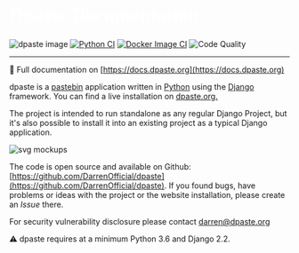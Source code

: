 <h1 style="font-family:Nunito Sans;font-size: 2.5em;font-weight: bold;color: white;">Dpaste Documentation</h1>

![dpaste image](https://img.shields.io/pypi/v/dpaste.svg)
[![Python CI](https://github.com/DarrenOfficial/dpaste/actions/workflows/python.yml/badge.svg)](https://github.com/DarrenOfficial/dpaste/actions/workflows/python.yml)
[![Docker Image CI](https://github.com/DarrenOfficial/dpaste/actions/workflows/docker.yml/badge.svg)](https://hub.docker.com/r/darrenofficial/dpaste)
![Code Quality](https://api.codacy.com/project/badge/Grade/185cfbe9b4b447e59a40f816c4a5ebf4)

----

📖 Full documentation on [https://docs.dpaste.org](https://docs.dpaste.org)

dpaste is a [pastebin](https://en.wikipedia.org/wiki/Pastebin) application written in [Python](https://www.python.org/) using the [Django](https://www.djangoproject.com/) framework. You can find a live installation on [dpaste.org.](https://dpaste.org)

The project is intended to run standalone as any regular Django Project, but it's also possible to install it into an existing project as a typical Django application.

![svg mockups](https://cdn.darrennathanael.com/assets/dpaste/dpaste.png)

The code is open source and available on Github: [https://github.com/DarrenOfficial/dpaste](https://github.com/DarrenOfficial/dpaste). If you found bugs, have problems or ideas with the project or the website installation, please create an *Issue* there.

For security vulnerability disclosure please contact darren@dpaste.org

⚠️ dpaste requires at a minimum Python 3.6 and Django 2.2.
